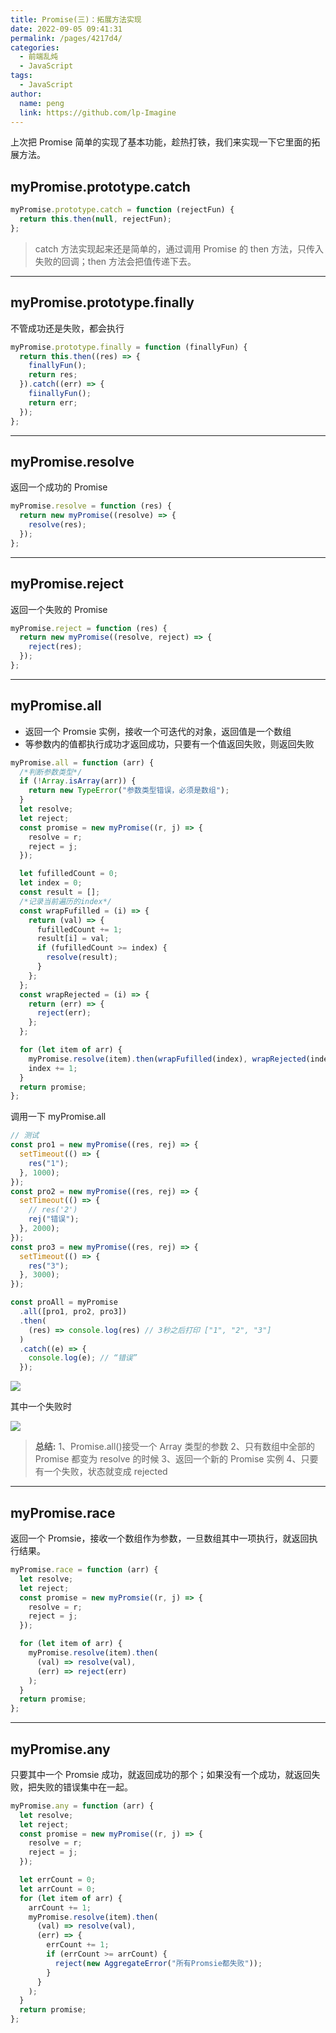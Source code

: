 ```yaml
---
title: Promise(三)：拓展方法实现
date: 2022-09-05 09:41:31
permalink: /pages/4217d4/
categories:
  - 前端乱炖
  - JavaScript
tags:
  - JavaScript
author:
  name: peng
  link: https://github.com/lp-Imagine
---
```


上次把 Promise 简单的实现了基本功能，趁热打铁，我们来实现一下它里面的拓展方法。

## myPromise.prototype.catch

```javascript
myPromise.prototype.catch = function (rejectFun) {
  return this.then(null, rejectFun);
};
```

> catch 方法实现起来还是简单的，通过调用 Promise 的 then 方法，只传入失败的回调；then 方法会把值传递下去。

---

## myPromise.prototype.finally

不管成功还是失败，都会执行

```javascript
myPromise.prototype.finally = function (finallyFun) {
  return this.then((res) => {
    finallyFun();
    return res;
  }).catch((err) => {
    fiinallyFun();
    return err;
  });
};
```

---

## myPromise.resolve

返回一个成功的 Promise

```javascript
myPromise.resolve = function (res) {
  return new myPromise((resolve) => {
    resolve(res);
  });
};
```

---

## myPromise.reject

返回一个失败的 Promise

```javascript
myPromise.reject = function (res) {
  return new myPromise((resolve, reject) => {
    reject(res);
  });
};
```

---

## myPromise.all

- 返回一个 Promsie 实例，接收一个可迭代的对象，返回值是一个数组
- 等参数内的值都执行成功才返回成功，只要有一个值返回失败，则返回失败

```javascript
myPromise.all = function (arr) {
  /*判断参数类型*/
  if (!Array.isArray(arr)) {
    return new TypeError("参数类型错误，必须是数组");
  }
  let resolve;
  let reject;
  const promise = new myPromise((r, j) => {
    resolve = r;
    reject = j;
  });

  let fufilledCount = 0;
  let index = 0;
  const result = [];
  /*记录当前遍历的index*/
  const wrapFufilled = (i) => {
    return (val) => {
      fufilledCount += 1;
      result[i] = val;
      if (fufilledCount >= index) {
        resolve(result);
      }
    };
  };
  const wrapRejected = (i) => {
    return (err) => {
      reject(err);
    };
  };

  for (let item of arr) {
    myPromise.resolve(item).then(wrapFufilled(index), wrapRejected(index));
    index += 1;
  }
  return promise;
};
```

调用一下 myPromise.all

```javascript
// 测试
const pro1 = new myPromise((res, rej) => {
  setTimeout(() => {
    res("1");
  }, 1000);
});
const pro2 = new myPromise((res, rej) => {
  setTimeout(() => {
    // res('2')
    rej("错误");
  }, 2000);
});
const pro3 = new myPromise((res, rej) => {
  setTimeout(() => {
    res("3");
  }, 3000);
});

const proAll = myPromise
  .all([pro1, pro2, pro3])
  .then(
    (res) => console.log(res) // 3秒之后打印 ["1", "2", "3"]
  )
  .catch((e) => {
    console.log(e); // “错误”
  });
```

![](https://cdn.jsdelivr.net/gh/lp-Imagine/lp-Imagine@main/images/cs.png)

其中一个失败时

![](https://cdn.jsdelivr.net/gh/lp-Imagine/lp-Imagine@main/images/cs2.png)

> **总结:**
> 1、Promise.all()接受一个 Array 类型的参数
> 2、只有数组中全部的 Promise 都变为 resolve 的时候
> 3、返回一个新的 Promise 实例
> 4、只要有一个失败，状态就变成 rejected

---

## myPromise.race

返回一个 Promsie，接收一个数组作为参数，一旦数组其中一项执行，就返回执行结果。

```javascript
myPromise.race = function (arr) {
  let resolve;
  let reject;
  const promise = new myPromsie((r, j) => {
    resolve = r;
    reject = j;
  });

  for (let item of arr) {
    myPromise.resolve(item).then(
      (val) => resolve(val),
      (err) => reject(err)
    );
  }
  return promise;
};
```

---

## myPromise.any

只要其中一个 Promsie 成功，就返回成功的那个；如果没有一个成功，就返回失败，把失败的错误集中在一起。

```javascript
myPromise.any = function (arr) {
  let resolve;
  let reject;
  const promise = new myPromise((r, j) => {
    resolve = r;
    reject = j;
  });

  let errCount = 0;
  let arrCount = 0;
  for (let item of arr) {
    arrCount += 1;
    myPromise.resolve(item).then(
      (val) => resolve(val),
      (err) => {
        errCount += 1;
        if (errCount >= arrCount) {
          reject(new AggregateError("所有Promsie都失败"));
        }
      }
    );
  }
  return promise;
};
```
